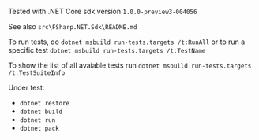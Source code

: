 
Tested with .NET Core sdk version `1.0.0-preview3-004056`

See also `src\FSharp.NET.Sdk\README.md`

To run tests, do `dotnet msbuild run-tests.targets /t:RunAll`
or to run a specific test `dotnet msbuild run-tests.targets /t:TestName`

To show the list of all avaiable tests run `dotnet msbuild run-tests.targets /t:TestSuiteInfo`

Under test:

- `dotnet restore`
- `dotnet build`
- `dotnet run`
- `dotnet pack`
